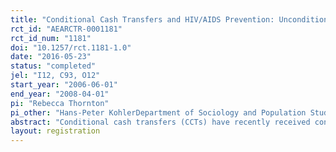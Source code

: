 ```yaml
---
title: "Conditional Cash Transfers and HIV/AIDS Prevention: Unconditionally Promising?"
rct_id: "AEARCTR-0001181"
rct_id_num: "1181"
doi: "10.1257/rct.1181-1.0"
date: "2016-05-23"
status: "completed"
jel: "I12, C93, O12"
start_year: "2006-06-01"
end_year: "2008-04-01"
pi: "Rebecca Thornton"
pi_other: "Hans-Peter KohlerDepartment of Sociology and Population Studies Center, University of Pennsylvania"
abstract: "Conditional cash transfers (CCTs) have recently received considerable attention as a potentially innovative and effective approach to the prevention of HIV/AIDS. We evaluate a conditional cash transfer program in rural Malawi which offered financial incentives to men and women to maintain their HIV status for approximately one year. The amounts of the reward ranged from zero to approximately 3–4 months wage. We find no effect of the offered incentives on HIV status or on reported sexual behavior. However, shortly after receiving the reward, men who received the cash transfer were 9 percentage points more likely and women were 6.7 percentage points less likely to engage in risky sex. Our analyses therefore question the “unconditional effectiveness” of CCT program for HIV prevention: CCT Programs that aim to motivate safe sexual behavior in Africa should take into account that money given in the present may have much stronger effects than rewards offered in the future, and any effect of these programs may be fairly sensitive to the specific design of the program, the local and/or cultural context, and the degree of agency an individual has with respect to sexual behaviors. "
layout: registration
---
```


